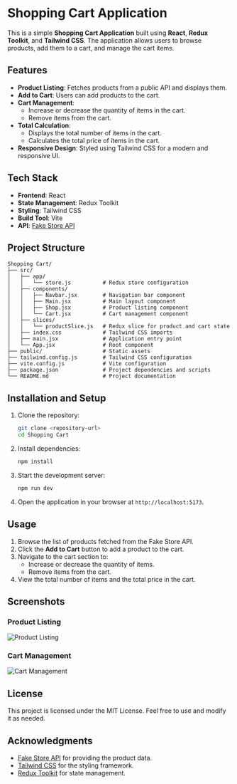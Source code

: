 # Shopping Cart Application

This is a simple **Shopping Cart Application** built using **React**, **Redux Toolkit**, and **Tailwind CSS**. The application allows users to browse products, add them to a cart, and manage the cart items.

## Features

- **Product Listing**: Fetches products from a public API and displays them.
- **Add to Cart**: Users can add products to the cart.
- **Cart Management**:
  - Increase or decrease the quantity of items in the cart.
  - Remove items from the cart.
- **Total Calculation**:
  - Displays the total number of items in the cart.
  - Calculates the total price of items in the cart.
- **Responsive Design**: Styled using Tailwind CSS for a modern and responsive UI.

## Tech Stack

- **Frontend**: React
- **State Management**: Redux Toolkit
- **Styling**: Tailwind CSS
- **Build Tool**: Vite
- **API**: [Fake Store API](https://fakestoreapi.com/)

## Project Structure

```
Shopping Cart/
├── src/
│   ├── app/
│   │   └── store.js          # Redux store configuration
│   ├── components/
│   │   ├── Navbar.jsx        # Navigation bar component
│   │   ├── Main.jsx          # Main layout component
│   │   ├── Shop.jsx          # Product listing component
│   │   └── Cart.jsx          # Cart management component
│   ├── slices/
│   │   └── productSlice.js   # Redux slice for product and cart state
│   ├── index.css             # Tailwind CSS imports
│   ├── main.jsx              # Application entry point
│   └── App.jsx               # Root component
├── public/                   # Static assets
├── tailwind.config.js        # Tailwind CSS configuration
├── vite.config.js            # Vite configuration
├── package.json              # Project dependencies and scripts
└── README.md                 # Project documentation
```

## Installation and Setup

1. Clone the repository:
   ```bash
   git clone <repository-url>
   cd Shopping Cart
   ```

2. Install dependencies:
   ```bash
   npm install
   ```

3. Start the development server:
   ```bash
   npm run dev
   ```

4. Open the application in your browser at `http://localhost:5173`.

## Usage

1. Browse the list of products fetched from the Fake Store API.
2. Click the **Add to Cart** button to add a product to the cart.
3. Navigate to the cart section to:
   - Increase or decrease the quantity of items.
   - Remove items from the cart.
4. View the total number of items and the total price in the cart.

## Screenshots

### Product Listing
![Product Listing](https://via.placeholder.com/800x400?text=Product+Listing)

### Cart Management
![Cart Management](https://via.placeholder.com/800x400?text=Cart+Management)

## License

This project is licensed under the MIT License. Feel free to use and modify it as needed.

## Acknowledgments

- [Fake Store API](https://fakestoreapi.com/) for providing the product data.
- [Tailwind CSS](https://tailwindcss.com/) for the styling framework.
- [Redux Toolkit](https://redux-toolkit.js.org/) for state management.
